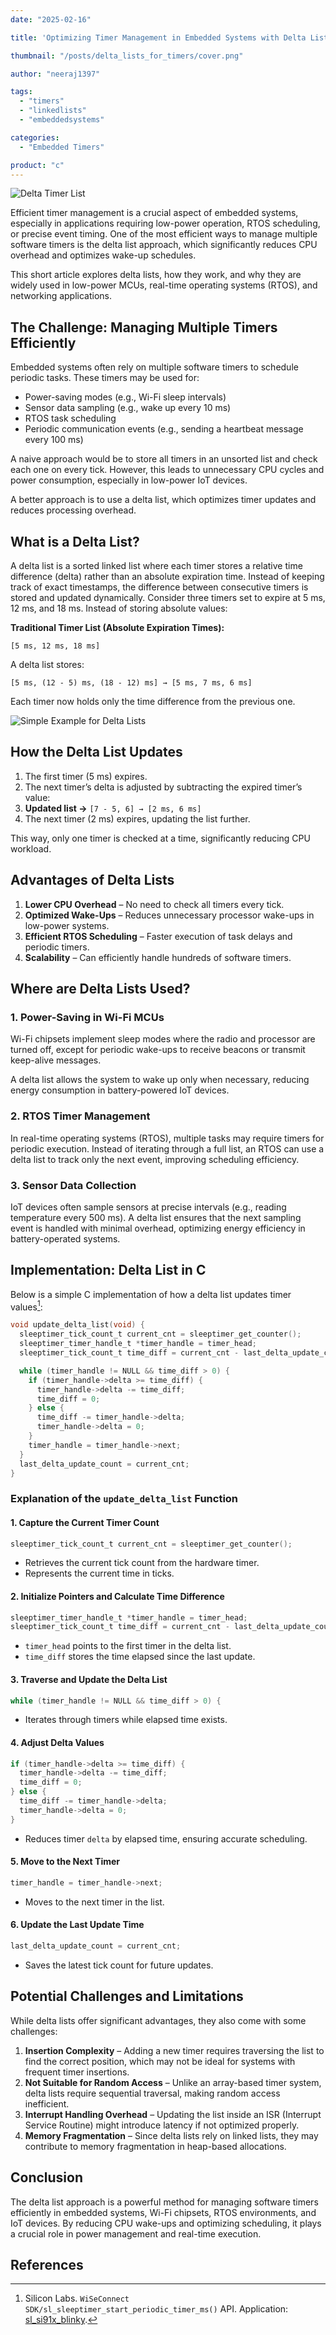 ```yaml
---
date: "2025-02-16"

title: 'Optimizing Timer Management in Embedded Systems with Delta Lists'

thumbnail: "/posts/delta_lists_for_timers/cover.png"

author: "neeraj1397"

tags:
  - "timers"
  - "linkedlists"
  - "embeddedsystems"

categories:
  - "Embedded Timers"

product: "c"
---
```


![](/posts/delta_lists_for_timers/cover.png "Delta Timer List")

Efficient timer management is a crucial aspect of embedded systems, especially in applications requiring low-power operation, RTOS scheduling, or precise event timing. One of the most efficient ways to manage multiple software timers is the delta list approach, which significantly reduces CPU overhead and optimizes wake-up schedules.

This short article explores delta lists, how they work, and why they are widely used in low-power MCUs, real-time operating systems (RTOS), and networking applications.

<!--more-->

## The Challenge: Managing Multiple Timers Efficiently

Embedded systems often rely on multiple software timers to schedule periodic tasks. These timers may be used for:

- Power-saving modes (e.g., Wi-Fi sleep intervals)
- Sensor data sampling (e.g., wake up every 10 ms)
- RTOS task scheduling
- Periodic communication events (e.g., sending a heartbeat message every 100 ms)

A naive approach would be to store all timers in an unsorted list and check each one on every tick. However, this leads to unnecessary CPU cycles and power consumption, especially in low-power IoT devices.

A better approach is to use a delta list, which optimizes timer updates and reduces processing overhead.

## What is a Delta List?

A delta list is a sorted linked list where each timer stores a relative time difference (delta) rather than an absolute expiration time. Instead of keeping track of exact timestamps, the difference between consecutive timers is stored and updated
dynamically. Consider three timers set to expire at 5 ms, 12 ms, and 18 ms. Instead of storing absolute values:

**Traditional Timer List (Absolute Expiration Times):**
```
[5 ms, 12 ms, 18 ms]
```

A delta list stores:
```
[5 ms, (12 - 5) ms, (18 - 12) ms] → [5 ms, 7 ms, 6 ms]
```

Each timer now holds only the time difference from the previous one.

![](delta_List.png "Simple Example for Delta Lists")

## How the Delta List Updates

1. The first timer (5 ms) expires.
1. The next timer’s delta is adjusted by subtracting the expired timer’s value:
  1. **Updated list →** `[7 - 5, 6] → [2 ms, 6 ms]`
1. The next timer (2 ms) expires, updating the list further.

This way, only one timer is checked at a time, significantly reducing CPU workload.

## Advantages of Delta Lists

1. **Lower CPU Overhead** – No need to check all timers every tick.
1. **Optimized Wake-Ups** – Reduces unnecessary processor wake-ups in low-power systems.
1. **Efficient RTOS Scheduling** – Faster execution of task delays and periodic timers.
1. **Scalability** – Can efficiently handle hundreds of software timers.

## Where are Delta Lists Used?

### 1. Power-Saving in Wi-Fi MCUs

Wi-Fi chipsets implement sleep modes where the radio and processor are turned off, except for periodic wake-ups to receive beacons or transmit keep-alive messages.

A delta list allows the system to wake up only when necessary, reducing energy consumption in battery-powered IoT devices.

### 2. RTOS Timer Management

In real-time operating systems (RTOS), multiple tasks may require timers for periodic execution. Instead of iterating through a full list, an RTOS can use a delta list to track only the next event, improving scheduling efficiency.

### 3. Sensor Data Collection

IoT devices often sample sensors at precise intervals (e.g., reading temperature every 500 ms). A delta list ensures that the next sampling event is handled with minimal overhead, optimizing energy efficiency in battery-operated systems.

## Implementation: Delta List in C

Below is a simple C implementation of how a delta list updates timer values[^1]:


```c
void update_delta_list(void) {
  sleeptimer_tick_count_t current_cnt = sleeptimer_get_counter();
  sleeptimer_timer_handle_t *timer_handle = timer_head;
  sleeptimer_tick_count_t time_diff = current_cnt - last_delta_update_count;

  while (timer_handle != NULL && time_diff > 0) {
    if (timer_handle->delta >= time_diff) {
      timer_handle->delta -= time_diff;
      time_diff = 0;
    } else {
      time_diff -= timer_handle->delta;
      timer_handle->delta = 0;
    }
    timer_handle = timer_handle->next;
  }
  last_delta_update_count = current_cnt;
}
```

### Explanation of the `update_delta_list` Function

#### **1. Capture the Current Timer Count**
```c
sleeptimer_tick_count_t current_cnt = sleeptimer_get_counter();
```
- Retrieves the current tick count from the hardware timer.
- Represents the current time in ticks.

#### **2. Initialize Pointers and Calculate Time Difference**
```c
sleeptimer_timer_handle_t *timer_handle = timer_head;
sleeptimer_tick_count_t time_diff = current_cnt - last_delta_update_count;
```
- `timer_head` points to the first timer in the delta list.
- `time_diff` stores the time elapsed since the last update.

#### **3. Traverse and Update the Delta List**
```c
while (timer_handle != NULL && time_diff > 0) {
```
- Iterates through timers while elapsed time exists.

#### **4. Adjust Delta Values**
```c
if (timer_handle->delta >= time_diff) {
  timer_handle->delta -= time_diff;
  time_diff = 0;
} else {
  time_diff -= timer_handle->delta;
  timer_handle->delta = 0;
}
```
- Reduces timer `delta` by elapsed time, ensuring accurate scheduling.

#### **5. Move to the Next Timer**
```c
timer_handle = timer_handle->next;
```
- Moves to the next timer in the list.

#### **6. Update the Last Update Time**
```c
last_delta_update_count = current_cnt;
```
- Saves the latest tick count for future updates.

## Potential Challenges and Limitations

While delta lists offer significant advantages, they also come with some challenges:
1. **Insertion Complexity** – Adding a new timer requires traversing the list to find the correct position, which may not be ideal for systems with frequent timer insertions.
1. **Not Suitable for Random Access** – Unlike an array-based timer system, delta lists require sequential traversal, making random access inefficient.
1. **Interrupt Handling Overhead** – Updating the list inside an ISR (Interrupt Service Routine) might introduce latency if not optimized properly.
1. **Memory Fragmentation** – Since delta lists rely on linked lists, they may contribute to memory fragmentation in heap-based allocations.


## Conclusion

The delta list approach is a powerful method for managing software timers efficiently in embedded systems, Wi-Fi chipsets, RTOS environments, and IoT devices. By reducing CPU wake-ups and optimizing scheduling, it plays a crucial role in power management and real-time execution.


## References
[^1]: Silicon Labs. `WiSeConnect SDK/sl_sleeptimer_start_periodic_timer_ms()` API. Application: [sl_si91x_blinky](https://github.com/SiliconLabs/wiseconnect/tree/master/examples/si91x_soc/peripheral/sl_si91x_blinky).
